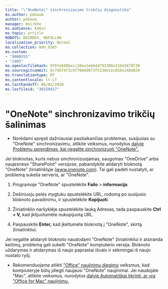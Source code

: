 ```yaml
---
title: "\"OneNote\" sinchronizavimo trikčių diagnostika"
ms.author: pebaum
author: pebaum
manager: mnirkhe
ms.audience: Admin
ms.topic: article
ROBOTS: NOINDEX, NOFOLLOW
localization_priority: Normal
ms.collection: Adm_O365
ms.custom:
- "9000555"
- "2405"
ms.openlocfilehash: 970fe688becc30ea1eb644793388a316d1878f30
ms.sourcegitcommit: bc7d6f4f3c9f7060d073f5130e1ec856e248d020
ms.translationtype: MT
ms.contentlocale: lt-LT
ms.lasthandoff: 06/02/2020
ms.locfileid: "36559417"
---
```

# <a name="troubleshoot-onenote-sync-issues"></a>"OneNote" sinchronizavimo trikčių šalinimas

* Norėdami spręsti dažniausiai pasitaikančias problemas, susijusias su "OneNote" sinchronizavimu, atlikite veiksmus, nurodytus [dalyje Problemų sprendimas, kai negalite sinchronizuoti "OneNote".](https://support.office.com/article/Fix-issues-when-you-can-t-sync-OneNote-299495ef-66d1-448f-90c1-b785a6968d45)

Jei bloknotas, kuris nebus sinchronizuojamas, saugomas "OneDrive" arba naujesnėse "SharePoint" versijose, pabandykite atidaryti bloknotą "OneNote" žiniatinklyje (www.onenote.com). Tai gali padėti nustatyti, ar problemą sukelia serveris, ar "OneNote".

1. Programoje "OneNote" spustelėkite **Failo**  >  **informacija**.

2. Dešiniuoju pelės mygtuku spustelėkite URL, rodomą po susijusio bloknoto pavadinimu, ir spustelėkite **Kopijuoti**.

3. Žiniatinklio naršyklėje spustelėkite lauką Adresas, tada paspauskite **Ctrl + V,** kad įklijuotumėte nukopijuotą URL.

4. Paspauskite **Enter,** kad įkeltumėte bloknotą į "OneNote", skirtą žiniatinkliui.

Jei negalite atidaryti bloknoto naudodami "OneNote" žiniatinkliui ir atsiranda keitimų, problemą gali sukelti "OneNote" kompiuterio versija. Bloknoto uždarymas ir atidarymas iš naujo paprastai išvalo ir sėkmingai iš naujo nustato ryšį.

* Rekomenduojame atlikti ["Office" naujinimų diegimo](https://support.office.com/article/Install-Office-updates-2ab296f3-7f03-43a2-8e50-46de917611c5) veiksmus, kad kompiuteryje būtų įdiegti naujausi "OneNote" naujinimai. Jei naudojate "Mac", atlikite veiksmus, nurodytus [dalyje Automatiškai tikrinti, ar yra "Office for Mac" naujinimų.](https://support.office.com/article/update-office-for-mac-automatically-bfd1e497-c24d-4754-92ab-910a4074d7c1)
